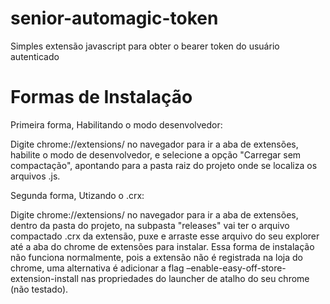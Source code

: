# senior-automagic-token
Simples extensão javascript para obter o bearer token do usuário autenticado

# Formas de Instalação

Primeira forma, Habilitando o modo desenvolvedor:

Digite chrome://extensions/ no navegador para ir a aba de extensões, habilite o modo de desenvolvedor, e selecione a opção "Carregar sem compactação", apontando para a pasta raiz do projeto onde se localiza os arquivos .js.

Segunda forma, Utizando o .crx:

Digite chrome://extensions/ no navegador para ir a aba de extensões, dentro da pasta do projeto, na subpasta "releases" vai ter o arquivo compactado .crx da extensão, puxe e arraste esse arquivo do seu explorer até a aba do chrome de extensões para instalar. Essa forma de instalação não funciona normalmente, pois a extensão não é registrada na loja do chrome, uma alternativa é adicionar a flag –enable-easy-off-store-extension-install nas propriedades do launcher de atalho do seu chrome (não testado).



